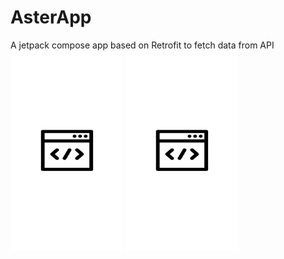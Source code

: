 # AsterApp
A jetpack compose app based on Retrofit to fetch data from API
<img src="/app/asterSplash.jpg" alt= “” width="180" height="320">
<img src="/app/asterSplash.jpg" alt= “” width="180" height="320">
